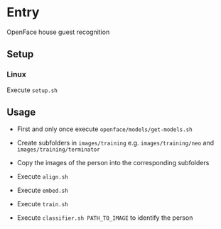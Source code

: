 # Entry

OpenFace house guest recognition

## Setup

### Linux

Execute `setup.sh`

## Usage

* First and only once execute `openface/models/get-models.sh`

* Create subfolders in `images/training` e.g. `images/training/neo` and `images/training/terminator`
* Copy the images of the person into the corresponding subfolders
* Execute `align.sh`
* Execute `embed.sh`
* Execute `train.sh`
* Execute `classifier.sh PATH_TO_IMAGE` to identify the person
